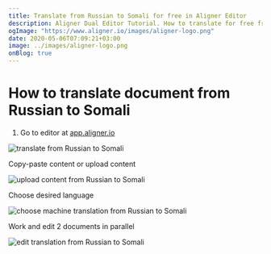```yaml
---
title: Translate from Russian to Somali for free in Aligner Editor
description: Aligner Dual Editor Tutorial. How to translate for free from Russian to Somali. Aligner is multilingual document management platform. 
ogImage: "https://www.aligner.io/images/aligner-logo.png"
date: 2020-05-06T07:09:21+03:00
image: ../images/aligner-logo.png
onBlog: true
---
```


# How to translate document from Russian to Somali

1. Go to editor at [app.aligner.io](https://app.aligner.io "Aligner App web page")

![translate from Russian to Somali](../aligner-blank-editor.png "translate from Russian to Somali")

Copy-paste content or upload content

![upload content from Russian to Somali](../aligner-uploaded-document.png "upload content from Russian to Somali")

Choose desired language

![choose machine translation from Russian to Somali](../aligner-language-dropdown.png "choose machine translation from Russian to Somali")

Work and edit 2 documents in parallel

![edit translation from Russian to Somali](../aligner-double-sitded-editor.png "edit translation from Russian to Somali")

